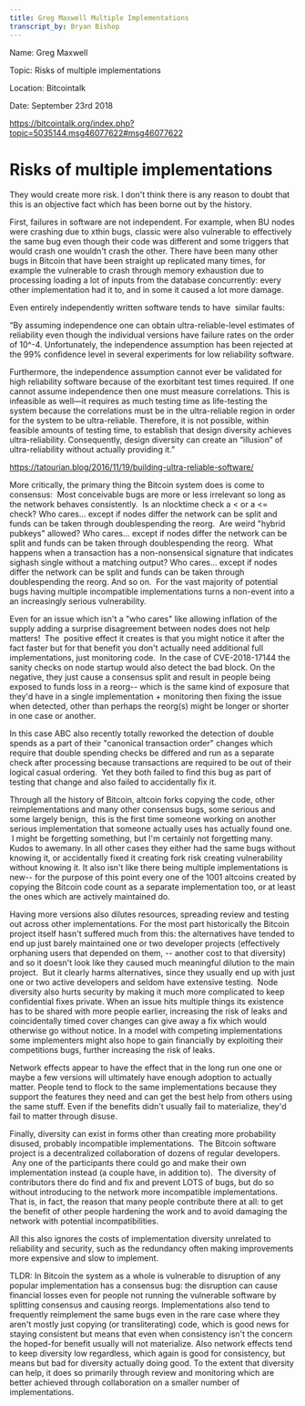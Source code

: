 ```yaml
---
title: Greg Maxwell Multiple Implementations
transcript_by: Bryan Bishop
---
```


Name: Greg Maxwell

Topic: Risks of multiple implementations

Location: Bitcointalk

Date: September 23rd 2018

https://bitcointalk.org/index.php?topic=5035144.msg46077622#msg46077622

# Risks of multiple implementations

They would create more risk. I don't think there is any reason to doubt that this is an objective fact which has been borne out by the history.

First, failures in software are not independent. For example, when BU nodes were crashing due to xthin bugs, classic were also vulnerable to effectively the same bug even though their code was different and some triggers that would crash one wouldn't crash the other. There have been many other bugs in Bitcoin that have been straight up replicated many times, for example the vulnerable to crash through memory exhaustion due to processing loading a lot of inputs from the database concurrently: every other implementation had it to, and in some it caused a lot more damage.

Even entirely independently written software tends to have  similar faults:

“By assuming independence one can obtain ultra-reliable-level estimates of reliability even though the individual versions have failure rates on the order of 10^-4. Unfortunately, the independence assumption has been rejected at the 99% confidence level in several experiments for low reliability software.

Furthermore, the independence assumption cannot ever be validated for high reliability software because of the exorbitant test times required. If one cannot assume independence then one must measure correlations. This is infeasible as well—it requires as much testing time as life-testing the system because the correlations must be in the ultra-reliable region in order for the system to be ultra-reliable. Therefore, it is not possible, within feasible amounts of testing time, to establish that design diversity achieves ultra-reliability. Consequently, design diversity can create an “illusion” of ultra-reliability without actually providing it.”

https://tatourian.blog/2016/11/19/building-ultra-reliable-software/

More critically, the primary thing the Bitcoin system does is come to consensus:  Most conceivable bugs are more or less irrelevant so long as the network behaves consistently.  Is an nlocktime check a < or a <= check? Who cares... except if nodes differ the network can be split and funds can be taken through doublespending the reorg.  Are weird "hybrid pubkeys" allowed? Who cares... except if nodes differ the network can be split and funds can be taken through doublespending the reorg.  What happens when a transaction has a non-nonsensical signature that indicates sighash single without a matching output? Who cares... except if nodes differ the network can be split and funds can be taken through doublespending the reorg. And so on.  For the vast majority of potential bugs having multiple incompatible implementations turns a non-event into a an increasingly serious vulnerability.

Even for an issue which isn't a "who cares" like allowing inflation of the supply adding a surprise disagreement between nodes does not help matters!  The  positive effect it creates is that you might notice it after the fact faster but for that benefit you don't actually need additional full implementations, just monitoring code.  In the case of CVE-2018-17144 the sanity checks on node startup would also detect the bad block. On the negative, they just cause a consensus split and result in people being exposed to funds loss in a reorg-- which is the same kind of exposure that they'd have in a single implementation + monitoring then fixing the issue when detected, other than perhaps the reorg(s) might be longer or shorter in one case or another.

In this case ABC also recently totally reworked the detection of double spends as a part of their "canonical transaction order" changes which require that double spending checks be differed and run as a separate check after processing because transactions are required to be out of their logical casual ordering.  Yet they both failed to find this bug as part of testing that change and also failed to accidentally fix it.

Through all the history of Bitcoin, altcoin forks copying the code, other reimplementations and many other consensus bugs, some serious and some largely benign,  this is the first time someone working on another serious implementation that someone actually uses has actually found one.  I might be forgetting something, but I'm certainly not forgetting many. Kudos to awemany. In all other cases they either had the same bugs without knowing it, or accidentally fixed it creating fork risk creating vulnerability without knowing it. It also isn't like there being multiple implementations is new-- for the purpose of this point every one of the 1001 altcoins created by copying the Bitcoin code count as a separate implementation too, or at least the ones which are actively maintained do.

Having more versions also dilutes resources, spreading review and testing out across other implementations. For the most part historically the Bitcoin project itself hasn't suffered much from this: the alternatives have tended to end up just barely maintained one or two developer projects (effectively orphaning users that depended on them, -- another cost to that diversity) and so it doesn't look like they caused much meaningful dilution to the main project.  But it clearly harms alternatives, since they usually end up with just one or two active developers and seldom have extensive testing.  Node diversity also hurts security by making it much more complicated to keep confidential fixes private. When an issue hits multiple things its existence has to be shared with more people earlier, increasing the risk of leaks and coincidentally timed cover changes can give away a fix which would otherwise go without notice. In a model with competing implementations some implementers might also hope to gain financially by exploiting their competitions bugs, further increasing the risk of leaks.

Network effects appear to have the effect that in the long run one one or maybe a few versions will ultimately have enough adoption to actually matter. People tend to flock to the same implementations because they support the features they need and can get the best help from others using the same stuff. Even if the benefits didn't usually fail to materialize, they'd fail to matter through disuse.

Finally, diversity can exist in forms other than creating more probability disused, probably incompatible implementations.  The Bitcoin software project is a decentralized collaboration of dozens of regular developers.  Any one of the participants there could go and make their own implementation instead (a couple have, in addition to).  The diversity of contributors there do find and fix and prevent LOTS of bugs, but do so without introducing to the network more incompatible implementations.   That is, in fact, the reason that many people contribute there at all: to get the benefit of other people hardening the work and to avoid damaging the network with potential incompatibilities.

All this also ignores the costs of implementation diversity unrelated to reliability and security, such as the redundancy often making improvements more expensive and slow to implement.

TLDR: In Bitcoin the system as a whole is vulnerable to disruption of any popular implementation has a consensus bug: the disruption can cause financial losses even for people not running the vulnerable software by splitting consensus and causing reorgs. Implementations also tend to frequently reimplement the same bugs even in the rare case where they aren't mostly just copying (or transliterating) code, which is good news for staying consistent but means that even when consistency isn't the concern the hoped-for benefit usually will not materialize. Also network effects tend to keep diversity low regardless, which again is good for consistency, but means but bad for diversity actually doing good. To the extent that diversity can help, it does so primarily through review and monitoring which are better achieved through collaboration on a smaller number of implementations.

